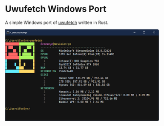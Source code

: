 # Uwufetch Windows Port
A simple Windows port of [uwufetch](https://github.com/ad-oliviero/uwufetch) written in Rust.

![alt text](/docs/image.png)